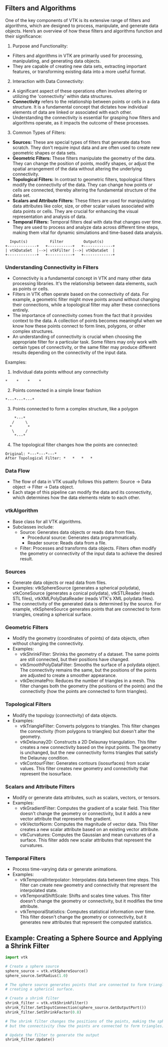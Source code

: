 ## Filters and Algorithms

One of the key components of VTK is its extensive range of filters and algorithms, which are designed to process, manipulate, and generate data objects. Here’s an overview of how these filters and algorithms function and their significance:

1. Purpose and Functionality:
  - Filters and algorithms in VTK are primarily used for processing, manipulating, and generating data objects. 
  - They are capable of creating new data sets, extracting important features, or transforming existing data into a more useful format.

2. Interaction with Data Connectivity:
  - A significant aspect of these operations often involves altering or utilizing the 'connectivity' within data structures. 
  - **Connectivity** refers to the relationship between points or cells in a data structure. It is a fundamental concept that dictates how individual elements of data are linked or associated with each other.
  - Understanding the connectivity is essential for grasping how filters and algorithms operate, as it impacts the outcome of these processes.

3. Common Types of Filters:
  - **Sources:** These are special types of filters that generate data from scratch. They don't require input data and are often used to create new geometric shapes or data sets.
  - **Geometric Filters:** These filters manipulate the geometry of the data. They can change the position of points, modify shapes, or adjust the spatial arrangement of the data without altering the underlying connectivity.
  - **Topological Filters:** In contrast to geometric filters, topological filters modify the connectivity of the data. They can change how points or cells are connected, thereby altering the fundamental structure of the data set.
  - **Scalars and Attribute Filters:** These filters are used for manipulating data attributes like color, size, or other scalar values associated with data points or cells. They are crucial for enhancing the visual representation and analysis of data.
  - **Temporal Filters:** Temporal filters deal with data that changes over time. They are used to process and analyze data across different time steps, making them vital for dynamic simulations and time-based data analysis.

  
```
  Input(s)          Filter         Output(s)
+-------------+   +-----------+   +-------------+
| vtkDataSet  |-->| vtkFilter |-->| vtkDataSet  |
+-------------+   +-----------+   +-------------+
```

### Understanding Connectivity in Filters
* Connectivity is a fundamental concept in VTK and many other data processing libraries. It's the relationship between data elements, such as points or cells.
* Filters in VTK often operate based on the connectivity of data. For example, a geometric filter might move points around without changing their connections, while a topological filter may alter these connections entirely.
* The importance of connectivity comes from the fact that it provides context to the data. A collection of points becomes meaningful when we know how these points connect to form lines, polygons, or other complex structures.
* An understanding of connectivity is crucial when choosing the appropriate filter for a particular task. Some filters may only work with certain types of connectivity, or the same filter may produce different results depending on the connectivity of the input data.

Examples:

1. Individual data points without any connectivity

```
*    *    *    *
```

2. Points connected in a simple linear fashion

```
*---*---*---*
```

3. Points connected to form a complex structure, like a polygon

```
    *---*
   /     \
  *       *
   \     /
    *---*
```

4. The topological filter changes how the points are connected:

```
Original: *---*---*---*
After Topological Filter: *   *   *   *
```

### Data Flow
* The flow of data in VTK usually follows this pattern: Source -> Data object -> Filter -> Data object.
* Each stage of this pipeline can modify the data and its connectivity, which determines how the data elements relate to each other.

### vtkAlgorithm
* Base class for all VTK algorithms.
* Subclasses include:
  - Source: Generates data objects or reads data from files.
    * Procedural source: Generates data programmatically.
    * Reader source: Reads data from a file.
  - Filter: Processes and transforms data objects. Filters often modify the geometry or connectivity of the input data to achieve the desired result.

### Sources
* Generate data objects or read data from files.
* Examples: vtkSphereSource (generates a spherical polydata), vtkConeSource (generates a conical polydata), vtkSTLReader (reads STL files), vtkXMLPolyDataReader (reads VTK's XML polydata files).
* The connectivity of the generated data is determined by the source. For example, vtkSphereSource generates points that are connected to form triangles, creating a spherical surface.

### Geometric Filters
* Modify the geometry (coordinates of points) of data objects, often without changing the connectivity.
* Examples:
  - vtkShrinkFilter: Shrinks the geometry of a dataset. The same points are still connected, but their positions have changed.
  - vtkSmoothPolyDataFilter: Smooths the surface of a polydata object. The connectivity remains the same, but the positions of the points are adjusted to create a smoother appearance.
  - vtkDecimatePro: Reduces the number of triangles in a mesh. This filter changes both the geometry (the positions of the points) and the connectivity (how the points are connected to form triangles).

### Topological Filters
* Modify the topology (connectivity) of data objects.
* Examples:
  - vtkTriangleFilter: Converts polygons to triangles. This filter changes the connectivity (from polygons to triangles) but doesn't alter the geometry.
  - vtkDelaunay2D: Constructs a 2D Delaunay triangulation. This filter creates a new connectivity based on the   input points. The geometry is unchanged, but the new connectivity forms triangles that satisfy the Delaunay condition.
  - vtkContourFilter: Generates contours (isosurfaces) from scalar values. This filter creates new geometry and connectivity that represent the isosurface.

### Scalars and Attribute Filters
* Modify or generate data attributes, such as scalars, vectors, or tensors.
* Examples:
  - vtkGradientFilter: Computes the gradient of a scalar field. This filter doesn't change the geometry or connectivity, but it adds a new vector attribute that represents the gradient.
  - vtkVectorNorm: Computes the magnitude of vector data. This filter creates a new scalar attribute based on an existing vector attribute.
  - vtkCurvatures: Computes the Gaussian and mean curvatures of a surface. This filter adds new scalar attributes that represent the curvatures.

### Temporal Filters
* Process time-varying data or generate animations.
* Examples:
  - vtkTemporalInterpolator: Interpolates data between time steps. This filter can create new geometry and connectivity that represent the interpolated state.
  - vtkTemporalShiftScale: Shifts and scales time values. This filter doesn't change the geometry or connectivity, but it modifies the time attribute.
  - vtkTemporalStatistics: Computes statistical information over time. This filter doesn't change the geometry or connectivity, but it generates new attributes that represent the computed statistics.

## Example: Creating a Sphere Source and Applying a Shrink Filter

```python
import vtk

# Create a sphere source
sphere_source = vtk.vtkSphereSource()
sphere_source.SetRadius(1.0)

# The sphere source generates points that are connected to form triangles,
# creating a spherical surface.

# Create a shrink filter
shrink_filter = vtk.vtkShrinkFilter()
shrink_filter.SetInputConnection(sphere_source.GetOutputPort())
shrink_filter.SetShrinkFactor(0.8)

# The shrink filter changes the positions of the points, making the sphere smaller,
# but the connectivity (how the points are connected to form triangles) remains the same.

# Update the filter to generate the output
shrink_filter.Update()
```
